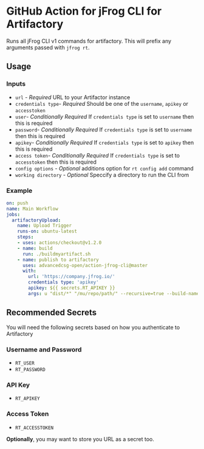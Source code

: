 # GitHub Action for jFrog CLI for Artifactory

Runs all jFrog CLI v1 commands for artifactory. This will prefix any arguments passed with `jfrog rt`.

## Usage

### Inputs

- `url` - *Required* URL to your Artifactor instance
- `credentials type`- *Required* Should be one of the `username`, `apikey` or `accesstoken`
- `user`- *Conditionally Required* If `credentials type` is set to `username` then this is required
- `password`- *Conditionally Required* If `credentials type` is set to `username` then this is required
- `apikey`- *Conditionally Required* If `credentials type` is set to `apikey` then this is required
- `access token`- *Conditionally Required* If `credentials type` is set to `accesstoken` then this is required
- `config options` - *Optional* additions option for `rt config add` command 
- `working directory` - *Optional* Speccify a directory to run the CLI from

### Example

```yaml
on: push
name: Main Workflow
jobs:
  artifactoryUpload:
    name: Upload Trigger
    runs-on: ubuntu-latest
    steps:
    - uses: actions/checkout@v1.2.0
    - name: build
      run: ./buildmyartifact.sh
    - name: publish to artifactory
      uses: advancedcsg-open/action-jfrog-cli@master
      with:
        url: 'https://company.jfrog.io/'
        credentials type: 'apikey'
        apikey: ${{ secrets.RT_APIKEY }}
        args: u "dist/*" "/mu/repo/path/" --recursive=true --build-name=myawesomeapp
```

## Recommended Secrets

You will need the following secrets based on how you authenticate to  Artifactory

### Username and Password
- `RT_USER`
- `RT_PASSWORD`

### API Key
- `RT_APIKEY`

### Access Token
- `RT_ACCESSTOKEN`

**Optionally**, you may want to store you URL as a secret too.
